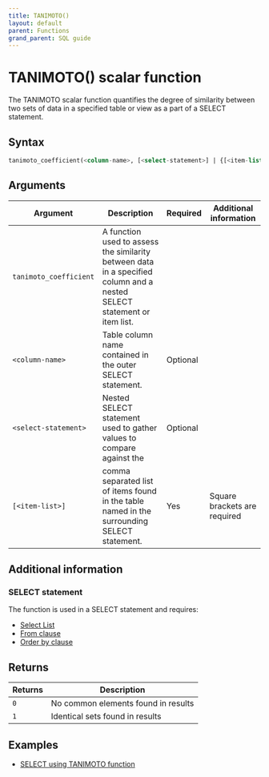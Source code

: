 ```yaml
---
title: TANIMOTO()
layout: default
parent: Functions
grand_parent: SQL guide
---
```

# TANIMOTO() scalar function

The TANIMOTO scalar function quantifies the degree of similarity between two sets of data in a specified table or view as a part of a SELECT statement.

<!-- QUERY - can JACCARD be substituted for TANIMOTO?-->

## Syntax

```sql
tanimoto_coefficient(<column-name>, [<select-statement>] | {[<item-list>]})
```

## Arguments

| Argument | Description | Required | Additional information |
|---|---|---|---|
| `tanimoto_coefficient` | A function used to assess the similarity between data in a specified column and a nested SELECT statement or item list. |  |  |
| `<column-name>` | Table column name contained in the outer SELECT statement. | Optional |  |
| `<select-statement>` | Nested SELECT statement used to gather values to compare against the <column name> | Optional |  |
| `[<item-list>]` | comma separated list of items found in the table named in the surrounding SELECT statement. | Yes | Square brackets are required |

## Additional information

### SELECT statement

The function is used in a SELECT statement and requires:
* [Select List](/docs/sql-guide/statements/statement-select#select_list-information)
* [From clause](/docs/sql-guide/statements/statement-select/#from_clause-information)
* [Order by clause](/docs/sql-guide/statements/statement-select/#ordering-results)

## Returns

| Returns | Description |
|---|---|
| `0` | No common elements found in results |
| `1` | Identical sets found in results

## Examples

* [SELECT using TANIMOTO function](/docs/sql-guide/examples/sql-eg-select/sql-eg-select-from-tan-target)
